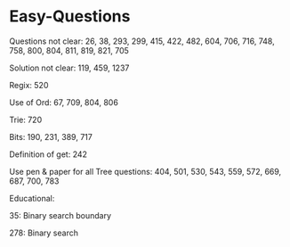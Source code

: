 # Easy-Questions

Questions not clear:
26, 38, 293, 299, 415, 422, 482, 604, 706, 716, 748, 758, 800, 804, 811, 819, 821, 705

Solution not clear:
119, 459, 1237

Regix:
520

Use of Ord:
67, 709, 804, 806

Trie:
720

Bits:
190, 231, 389, 717

Definition of get:
242

Use pen & paper for all Tree questions: 404, 501, 530, 543, 559, 572, 669, 687, 700, 783

Educational:

35: Binary search boundary 

278: Binary search 

